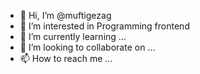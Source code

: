 - 👋 Hi, I’m @muftigezag
- 👀 I’m interested in Programming frontend
- 🌱 I’m currently learning ...
- 💞️ I’m looking to collaborate on ...
- 📫 How to reach me ...

<!---
muftigezag/muftigezag is a ✨ human ✨ repository because its `README.md` (this file) appears on your GitHub profile.
You can click the Preview link to take a look at your changes.
--->
